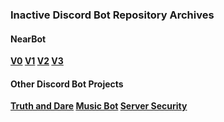 ### Inactive Discord Bot Repository Archives
#### NearBot
**[V0](https://github.com/abhinavxk0/nearbeta0)
[V1](https://github.com/abhinavxk0/nearbeta1)
[V2](https://github.com/abhinavxk0/nearbot2)
[V3](https://github.com/abhinavxk0/nearbot)**

#### Other Discord Bot Projects
**[Truth and Dare](https://github.com/abhinavxk0/truth-and-dare)
[Music Bot](https://github.com/abhinavxk0/musicbot)
[Server Security](https://github.com/abhinavxk0/antinuke)**
